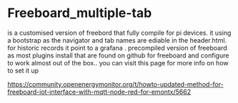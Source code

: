 # Freeboard_multiple-tab
is a  customised version of freebord that fully compile for pi devices. it using a bootstrap as the navigator and tab names are ediable in the header.html.  for historic records it point to a grafana . 
precompiled  version of freeboard  as most plugins install that are found on github for  freeboard and configure to work almost out of the box..
 you can visit this page for more info on how to set it up
 
 https://community.openenergymonitor.org/t/howto-updated-method-for-freeboard-iot-interface-with-mqtt-node-red-for-emontx/5662
